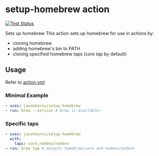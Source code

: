 # setup-homebrew action

[![Test Status](https://img.shields.io/github/workflow/status/jasonkarns/setup-homebrew/Test?label=tests&logo=github)](https://github.com/jasonkarns/setup-homebrew/actions?query=workflow%3ATest)



Sets up homebrew
This action sets up homebrew for use in actions by:
- cloning homebrew
- adding homebrew's bin to PATH
- cloning specified homebrew taps (core tap by default)

## Usage

Refer to [action.yml](action.yml)

### Minimal Example

```yaml
- uses: jasonkarns/setup-homebrew
- run: brew --version # brew is available!
```

### Specific taps

```yaml
- uses: jasonkarns/setup-homebrew
  with:
    taps: core,nodenv/nodenv
- run: brew tap # outputs homebrew/core and nodenv/nodenv
```
